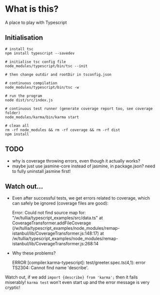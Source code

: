 # What is this?

A place to play with Typescript

## Initialisation

    # install tsc
    npm install typescript --savedev

    # initialise tsc config file
    node_modules/typescript/bin/tsc --init

    # then change outdir and rootDir in tsconfig.json

    # continuous compilation
    node_modules/typescript/bin/tsc -w

    # run the program
    node dist/src/index.js

    # continuous test runner (generate coverage report too, see coverage folder)
    node_modules/karma/bin/karma start

    # clean all
    rm -rf node_modules && rm -rf coverage && rm -rf dist
    npm install



## TODO

- why is coverage throwing errors, even though it actually works?
- maybe just use jasmine-core instead of jasmine, in package.json? need to fully uninstall jasmine first!

## Watch out...

- Even after successful tests, we get errors related to coverage, which can safely be ignored (coverage files are good):

    Error: Could not find source map for: "/w/tullia/typescript_examples/src/data.ts"
        at CoverageTransformer.addFileCoverage (/w/tullia/typescript_examples/node_modules/remap-istanbul/lib/CoverageTransformer.js:148:17)
        at /w/tullia/typescript_examples/node_modules/remap-istanbul/lib/CoverageTransformer.js:268:14


- Why these problems?

    ERROR [compiler.karma-typescript]: test/greeter.spec.ts(4,1): error TS2304: Cannot find name 'describe'.

Watch out, if we add `import {describe} from 'karma';` then it fails miserably! `karma test` won't even start up and the error message is very cryptic!

